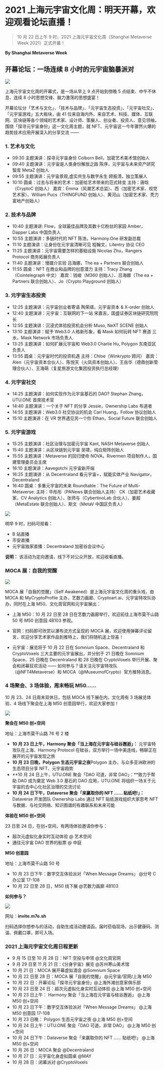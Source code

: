 # 2021 上海元宇宙文化周：明天开幕，欢迎观看论坛直播！

> 10 月 22 日上午 9 时，2021 上海元宇宙文化周（Shanghai Metaverse Week 2021）正式开幕！

**By Shanghai Metaverse Week**

## 开幕论坛：一场连续 8 小时的元宇宙脑暴派对

![](./ideapod.jpeg)

上海元宇宙文化周的开幕式，是一场从早上 9 点开始到傍晚 5 点结束、中午不休息、连续 8 小时思想交锋、脑力激荡的思想盛宴！

开幕论坛分「艺术与文化」、「技术与品牌」、「元宇宙生态投资」、「元宇宙社交」、「元宇宙游戏」五大板块，由 41 位来自海内外、来自艺术、科技、媒体、互联网、区块链等各个领域的艺术家、设计师、策展人、创业者、投资人、意见领袖，围绕「探寻元宇宙身份」这一文化周主题，就 NFT、元宇宙这一今年骤然火爆的趋势技术应用开展深入的分享交流 ——

### 1. 艺术与文化

- 09:30 主题演讲：探寻元宇宙身份 Colborn Bell，加密艺术美术馆创始人
- 09:40 主题演讲：元宇宙是人类身份解放之路 陈序，元宇宙与未来资产研究智库 MetaZ 创始人
- 09:55 主题演讲：元宇宙景观,虚实共生与数字永生 顾振清，独立策展人
- 10:10 圆桌：过去与将来的艺术：加密给艺术带来的范式转变
  主持：唐晗（CryptoC 创始人）
  嘉宾：Emma（风潮艺术总监）、西（加密艺术家、视觉艺术家）、William Pucs（THINGFUND 创始人）、黄河山（加密艺术家、秃力富地产创始人）

### 2. 技术与品牌

- 10:40 主题演讲: Flow，全球最佳品牌及其数十亿粉丝的家园 Amber，Dapper Labs 中国负责人
- 10:55 主题演讲：多链时代的 NFT 陈浩，Harmony.One 研发副总裁
- 11:10 主题演讲：让身份在元宇宙清晰可见 程翰文，Litentry 协议 CEO
- 11:25 主题演讲：元宇宙需要怎样的基础设施 Nicolas Zhu，Rangers Protocol 商务拓展负责人
- 11:40 主题演讲：慢媒介实验 吕海娜，The ea + Partners 联合创始人
- 11:55 圆桌：NFT 在商业和品牌的创意潜力
  主持：Tracy Zhang（Cointelegraph 中文）
  嘉宾：钱峻（M360 创始人）、吕海娜（The ea + Partners 联合创始人）、Jo（Crypto Playground 创始人）

### 3. 元宇宙生态投资

- 12:25 主题演讲：元宇宙创业者寄语 陶荣祺，元宇宙资本 & X-order 创始人
- 12:40 主题演讲：元宇宙：互联网的下一站 宋嘉吉，国盛证券区块链研究院院长
- 12:55 主题演讲：沉浸式体验投资机会分析 Muso, NeXT SCENE 创始人
- 13:10 主题演讲：赋予 Web3.0 人格新形象，看 Mask 如何玩转 NFT 赛道 三水，Mask Network 市场负责人
- 13:25 主题演讲：如何扩展元宇宙和 Web3.0 Charlie Hu, Polygon 东南亚区负责人
- 13:55 圆桌：元宇宙时代的投资机遇
  主持：Chloe（Winkrypto 顾问）
  嘉宾：Alen（元宇宙资本合伙人）、陈悦天（火凤资本创始人）、王岳华（德鼎创新管理合伙人）、王海萌（复星旅游文化集团投资执行总经理）

### 4. 元宇宙社交

- 14:25 主题演讲：如何实现作为元宇宙基石的 DAO? Stephan Zhang，UTU.ONE 首席技术官
- 14:40 主题演讲：一个关于 NFT 的分享 Jessie，Ownership Labs 布道者
- 14:55 主题演讲：Web3.0 社交协议的机会 Carl Huang，Follow 协议创始人
- 15:10 主题演讲：在 VR 世界遇见另一个你 Ethan，Social Future 联合创始人

### 5. 元宇宙游戏

- 15:25 主题演讲：社区治理与加密元宇宙 Kant, NASH Metaverse 创始人
- 15:40 主题演讲：从区块链到元宇宙 吴啸，纯白矩阵创始人
- 15:55 主题演讲：Metaverse 的回归使命 NOVA，Rivermen 项目制作人，国建管理委员会主席
- 16:10 主题演讲：Aavegotchi 元宇宙新开端
- 16:25 主题演讲：从 Decentraland 看元宇宙+，赋能实体产业 Navigator，Decentraland
- 16:40 圆桌：多重元宇宙的未来
  Roundtable：The Future of Multi-Metaverse:
  主持：毕彤彤（PANews 联合创始人主持）
  CK（加密艺术收藏家，CV Analytics 创始人）、张师与（CybertinoLab 合伙人）、姜超（MetaEstate 联合创始人）、斯文（MetaV 中国区负责人）

![](./live-qr-code.png)

明早 9 时，扫码可观看：

- B 站直播
- 币安直播
- 元宇宙独家直播：Decentraland 加密谷会议中心

**说明：** 该活动为定向邀请，线下不对公众开放，欢迎收看直播。

### MOCA 展：自我的觉醒

![](./moca.jpg)

MOCA 展「自我的觉醒」（Self Awakened）是上海元宇宙文化周的重头戏，由 MOCA 和 MyCryptoProfile 主办，艺数力画廊、Cryptoart.ai、元宇宙特攻队协办，同时在上海 M50、文化周官网和元宇宙展出：

- 上海 M50：10 月 22 日至 28 日在艺数力画廊举行，欢迎前往上海市莫干山路 50 号 M50 创意园 4B103 参观。

- 官网：扫码即可欣赏以瀑布流方式呈现的 MOCA 展，欢迎使用弹幕评论留言，欢迎分享艺术家作品到推特上，我们将随机送上惊喜！

- 元宇宙：展览将于 10 月 22 日在 Somnium Space、Decentraland 和 CryptoVoxels 三大主要的元宇宙展出，并分别于 21 日晚在 Somnium Space、25 日晚在 Decentraland 和 28 日晚在 CryptoVoxels 举行开展、聚会和闭幕狂欢活动 —— 如何参与？请关注元宇宙特攻队（@NFT4Metaverse）和 MOCA（@MuseumofCrypto）官方推特消息。

### 4 场聚会、3 场体验，周末畅玩 M50……

10 月 23、24 日周末双休日，包括 MOCA 线下展在内，文化周有 3 场展览体验、4 场线下聚会在上海 M50 创意园举行，欢迎大家参加！

![](./m50.png)

**聚会在 M50 创+空间**

地址：上海市莫干山路 76 号 2 楼

- **10 月 23 日上午，Harmony 聚会「当上海在元宇宙与硅谷邂逅」：** 元宇宙特攻队在上海、Harmony Protocol 在硅谷，双方举行一场中美连线，畅聊正在展开的元宇宙发现之旅
- **10 月 23 日晚，Polygon 生态元宇宙之夜**Polygon 主办，与众多亚洲欧洲的生态项目分享 NFT、元宇宙趋势
- **10 月 24 日上午，UTU.ONE 聚会「DAO 可道，非常 DAO」：**致力于帮助 DAO 成为奠定 Web 3.0 基石的 DAO 应用，UTU.ONE 将组织一场关于元宇宙的去中心化社区治理的交流讨论
- **10 月 24 日下午，Dataverse 聚会「来赢取你的 NFT …… 贴纸吧!」：** Dataverse 开发团队 Ownership Labs 通过 NFT 贴纸游戏组织大家思考 NFT 与数据、与社交网络、知识图谱的有趣联系和未来可能

**体验在 M50 创+空间**

23 日至 24 日，在创+空间，有两场体验邀请你参与：

- 超次元虚拟化身实时互动体验 @ 艺术空间
- 通往元宇宙 DAO 世界的船票 @ 中庭

**M50 创意园**

地址：上海市莫干山路 50 号

- 10 月 23 日下午：数字交互体验派对「When Message Dreams」 @分号 C 办公室 17-108
- 10 月 22 日至 28 日，M50 线下展 @艺数力画廊 4B103

**如何参与？**

![](./invite-link.png)

网址：**invite.m7e.sh**

扫码选择你想参与的活动，自助生成活动邀请函，届时莅临现场，出示健康码、测温、佩戴口罩，即可入场。

### 2021 上海元宇宙文化周日程更新

- 9 月 15 日至 10 月 28 日：NFT 空投与申领 @文化周官网
- 9 月 29 日至 11 月 21 日：《分身宇宙》展览 @苏州寒山美术馆
- 10 月 21 日：MOCA 展开幕虚拟酒会 @Somnium Space
- 10 月 22 日至 28 日：MOCA 展「自我的觉醒」 @元宇宙/官网/上海 M50
- 10 月 22 日：开幕论坛「探寻元宇宙身份」@上海外滩创意家俱乐部
- 10 月 23 日至 24 日：超次元虚拟化身实时互动体验 @上海 M50 创+空间
- 10 月 23 日上午： Harmony 聚会「当上海在元宇宙与硅谷邂逅」 @上海 M50 创+空间
- 10 月 23 日下午：数字交互体验派对「When Message Dreams」 @上海 M50 创意园 17-108
- 10 月 23 日晚： Polygon 生态元宇宙之夜 @上海 M50 创+空间
- 10 月 24 日上午：UTU.ONE 聚会「DAO 可道，非常 DAO」 @上海 M50 创+空间
- 10 月 24 日下午：Dataverse 聚会「来赢取你的 NFT …… 贴纸吧!」 @上海 M50 创+空间
- 10 月 26 日：MOCA 聚会 @Decentraland
- 10 月 27 日：元宇宙化身虚拟圆桌 @MAY
- 10 月 28 日：闭幕派对 @CryptoVoxels
